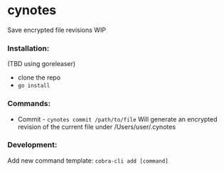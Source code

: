 # cynotes
Save encrypted file revisions 
WIP

### Installation:
(TBD using goreleaser)
- clone the repo 
- ``go install``

### Commands: 

- Commit - ``cynotes commit /path/to/file``
Will generate an encrypted revision of the current file under /Users/user/.cynotes

### Development:

Add new command template: ``cobra-cli add [command]``


